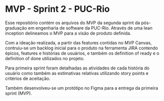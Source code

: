 # MVP - Sprint 2 - PUC-Rio

Esse repositório contém os arquivos do MVP da segunda sprint da pós-graduação em engenharia de software da PUC-Rio. Através de uma lean inception delineamos o MVP para a visão de produto definida.

Com a ideação realizada, a partir das features contidas no MVP Canvas, contruiu-se um backlog inicial para o produto na ferramenta JIRA contendo épicos, features e histórias de usuários, e também os definition of ready e o definition of done utilizados no projeto.

Para primeira sprint foram detalhadas as atividades de cada história do usuário como também as estimativas relativas utilizando story points e critérios de aceitação.

Também desenvolveu-se um protótipo no Figma para a entrega da primeira sprint (MVP).
